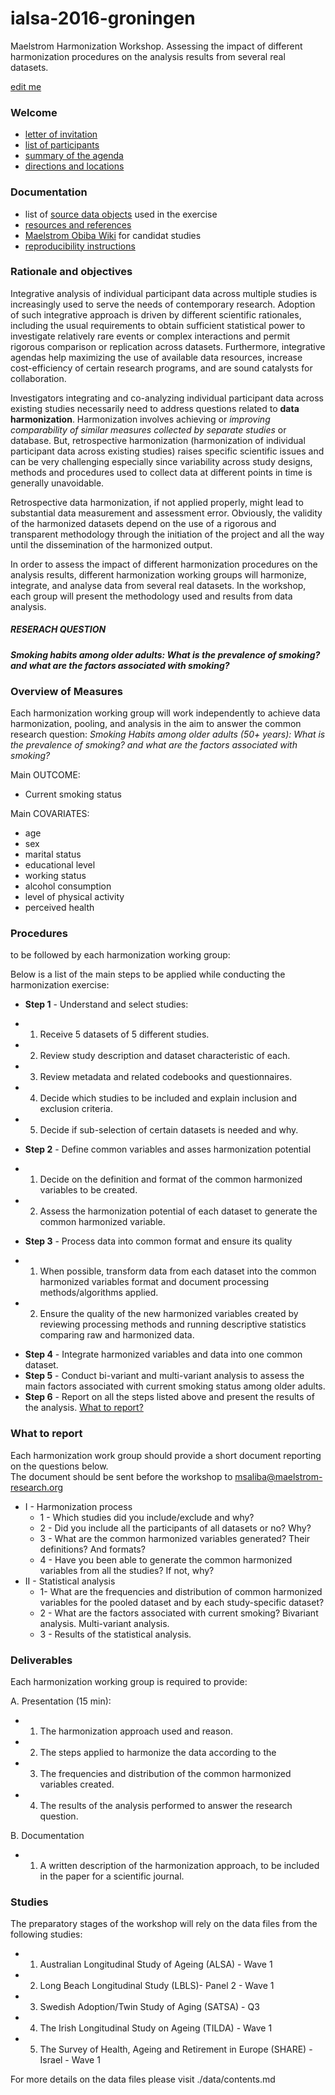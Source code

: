 # ialsa-2016-groningen 
Maelstrom Harmonization Workshop. Assessing the impact of different harmonization procedures on the analysis results from several real datasets.


[edit me](https://github.com/IALSA/ialsa-2016-groningen/edit/master/README.md)


### Welcome
- [letter of invitation](./documentation/log/invite.pdf)   
- [list of participants](./documentation/log/participants.pdf)
- [summary of the agenda](./documentation/log/agenda.pdf) 
- [directions and locations](./documentation/log/directions.pdf)

### Documentation
- list of [source data objects](./data/contents.md) used in the exercise
- [resources and references](./documentation/resources-references.md)
- [Maelstrom Obiba Wiki](http://wiki.obiba.org/display/MHSA2016/Common+datasets+to+be+analyzed) for candidat studies
- [reproducibility instructions](./utility/reproducibility-instructions.md)


### Rationale and objectives 

Integrative analysis of individual participant data across multiple studies is increasingly used to serve the needs of contemporary research. Adoption of such integrative approach is driven by different scientific rationales, including the usual requirements to obtain sufficient statistical power to investigate relatively rare events or complex interactions and permit rigorous comparison or replication across datasets. Furthermore, integrative agendas help maximizing the use of available data resources, increase cost-efficiency of certain research programs, and are sound catalysts for collaboration.

Investigators integrating and co-analyzing individual participant data across existing studies necessarily need to address questions related to **data harmonization**. Harmonization involves achieving or *improving comparability of similar measures collected by separate studies* or database. But, retrospective harmonization (harmonization of individual participant data across existing studies) raises specific scientific issues and can be very challenging especially since variability across study designs, methods and procedures used to collect data at different points in time is generally unavoidable.

Retrospective data harmonization, if not applied properly, might lead to substantial data measurement and assessment error. Obviously, the validity of the harmonized datasets depend on the use of a rigorous and transparent methodology through the initiation of the project and all the way until the dissemination of the harmonized output.

In order to assess the impact of different harmonization procedures on the analysis results, different harmonization working groups will harmonize, integrate, and analyse data from several real datasets. In the workshop, each group will present the methodology used and results from data analysis. 

##### RESERACH QUESTION
***Smoking habits among older adults: What is the prevalence of smoking? and what are the factors associated with smoking?***

### Overview of Measures

Each harmonization working group will work independently to achieve data harmonization, pooling, and analysis in the aim to answer the common research question: *Smoking Habits among older adults (50+ years): What is the prevalence of smoking? and what are the factors associated with smoking?*  

Main OUTCOME:   
- Current smoking status  

Main COVARIATES:  
- age   
- sex  
- marital status  
- educational level   
- working status   
- alcohol consumption   
- level of physical activity    
- perceived health  
	
	
### Procedures  
to be followed by each harmonization working group: 

Below is a list of the main steps to be applied while conducting the harmonization exercise:
* **Step 1** - Understand and select studies:
 - 1.	Receive 5 datasets of 5 different studies.  
 - 2.	Review study description and dataset characteristic of each.  
 - 3.	Review metadata and related codebooks and questionnaires.  
 - 4.	Decide which studies to be included and explain inclusion and exclusion criteria.  
 - 5.	Decide if sub-selection of certain datasets is needed and why.  
* **Step 2** - Define common variables and asses harmonization potential    
 - 1.	Decide on the definition and format of the common harmonized variables to be created.  
 - 2.	Assess the harmonization potential of each dataset to generate the common harmonized variable.  
* **Step 3** - Process data into common format and ensure its quality     
 - 1.	When possible, transform data from each dataset into the common harmonized variables format and document processing methods/algorithms applied.  
 - 2.	Ensure the quality of the new harmonized variables created by reviewing processing methods and running descriptive statistics comparing raw and harmonized data.   
* **Step 4** - Integrate harmonized variables and data into one common dataset.  
* **Step 5** - Conduct bi-variant and multi-variant analysis to assess the main factors associated with current smoking status among older adults.    
* **Step 6** -  Report on all the steps listed above and present the results of the analysis.  [What to report?]()  

### What to report 
Each harmonization work group should provide a short document reporting on the questions below.  
The document should be sent before the workshop to msaliba@maelstrom-research.org   

* I - Harmonization process
	- 1 -  Which studies did you include/exclude and why?
	- 2 -   Did you include all the participants of all datasets or no? Why?
	- 3 -   What are the common harmonized variables generated? Their definitions? And formats?
	- 4 -   Have you been able to generate the common harmonized variables from all the studies? If not, why?
* II -  Statistical analysis
	- 1-   What are the frequencies and distribution of common harmonized variables for the pooled dataset and by each study-specific dataset?
	- 2 -   What are the factors associated with current smoking? Bivariant analysis. Multi-variant analysis. 
	- 3 -   Results of the statistical analysis. 

### Deliverables 

Each harmonization working group is required to provide: 

A. Presentation (15 min):
* 1. The harmonization approach used and reason.  
* 2. The steps applied to harmonize the data according to the 
* 3. The frequencies and distribution of the common harmonized variables created.  
* 4. The results of the analysis performed to answer the research question.  

B. Documentation   
* 1. A written description of the harmonization approach, to be included in the paper for a scientific journal.  

### Studies

The preparatory stages of the workshop will rely on the data files from the following studies:   
- 1. Australian Longitudinal Study of Ageing (ALSA) - Wave 1  
- 2. Long Beach Longitudinal Study (LBLS)- Panel 2 - Wave 1  
- 3. Swedish Adoption/Twin Study of Aging (SATSA) - Q3  
- 4. The Irish Longitudinal Study on Ageing (TILDA) - Wave 1  
- 5. The Survey of Health, Ageing and Retirement in Europe (SHARE) - Israel - Wave 1   
 
 For more details on the data files please visit ./data/contents.md

